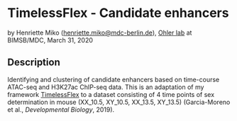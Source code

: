 # TimelessFlex - Candidate enhancers

by Henriette Miko (henriette.miko@mdc-berlin.de), [Ohler lab](
https://github.com/ohlerlab) at BIMSB/MDC, March 31, 2020

## Description

Identifying and clustering of candidate enhancers based on time-course ATAC-seq and H3K27ac ChIP-seq data. This is an adaptation of my framework [TimelessFlex](https://github.com/henriettemiko/TimelessFlex) to a dataset consisting of 4 time points of sex determination in mouse (XX_10.5, XY_10.5, XX_13.5, XY_13.5) (Garcia-Moreno et al., *Developmental Biology*, 2019).
